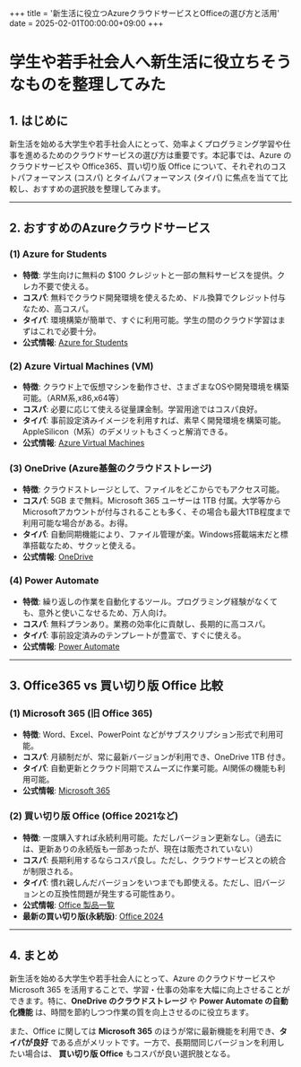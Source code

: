 +++
title = '新生活に役立つAzureクラウドサービスとOfficeの選び方と活用'
date = 2025-02-01T00:00:00+09:00
+++

# 学生や若手社会人へ新生活に役立ちそうなものを整理してみた

## 1. はじめに

新生活を始める大学生や若手社会人にとって、効率よくプログラミング学習や仕事を進めるためのクラウドサービスの選び方は重要です。本記事では、Azure のクラウドサービスや Office365、買い切り版 Office について、それぞれのコストパフォーマンス (コスパ) とタイムパフォーマンス (タイパ) に焦点を当てて比較し、おすすめの選択肢を整理してみます。

---

## 2. おすすめのAzureクラウドサービス

### **(1) Azure for Students**
- **特徴**: 学生向けに無料の $100 クレジットと一部の無料サービスを提供。クレカ不要で使える。
- **コスパ**: 無料でクラウド開発環境を使えるため、ドル換算でクレジット付与なため、高コスパ。
- **タイパ**: 環境構築が簡単で、すぐに利用可能。学生の間のクラウド学習はまずはこれで必要十分。
- **公式情報**: [Azure for Students](https://azure.microsoft.com/ja-jp/free/students/)

### **(2) Azure Virtual Machines (VM)**
- **特徴**: クラウド上で仮想マシンを動作させ、さまざまなOSや開発環境を構築可能。（ARM系,x86,x64等）
- **コスパ**: 必要に応じて使える従量課金制。学習用途ではコスパ良好。
- **タイパ**: 事前設定済みイメージを利用すれば、素早く開発環境を構築可能。AppleSilicon（M系）のデメリットもさくっと解消できる。
- **公式情報**: [Azure Virtual Machines](https://azure.microsoft.com/ja-jp/products/virtual-machines/)

### **(3) OneDrive (Azure基盤のクラウドストレージ)**
- **特徴**: クラウドストレージとして、ファイルをどこからでもアクセス可能。
- **コスパ**: 5GB まで無料。Microsoft 365 ユーザーは 1TB 付属。大学等からMicrosoftアカウントが付与されることも多く、その場合も最大1TB程度まで利用可能な場合がある。お得。
- **タイパ**: 自動同期機能により、ファイル管理が楽。Windows搭載端末だと標準搭載なため、サクッと使える。
- **公式情報**: [OneDrive](https://www.microsoft.com/ja-jp/microsoft-365/onedrive/online-cloud-storage)

### **(4) Power Automate**
- **特徴**: 繰り返しの作業を自動化するツール。プログラミング経験がなくても、意外と使いこなせるため、万人向け。
- **コスパ**: 無料プランあり。業務の効率化に貢献し、長期的に高コスパ。
- **タイパ**: 事前設定済みのテンプレートが豊富で、すぐに使える。
- **公式情報**: [Power Automate](https://powerautomate.microsoft.com/ja-jp/)

---

## 3. Office365 vs 買い切り版 Office 比較

### **(1) Microsoft 365 (旧 Office 365)**
- **特徴**: Word、Excel、PowerPoint などがサブスクリプション形式で利用可能。
- **コスパ**: 月額制だが、常に最新バージョンが利用でき、OneDrive 1TB 付き。
- **タイパ**: 自動更新とクラウド同期でスムーズに作業可能。AI関係の機能も利用可能。
- **公式情報**: [Microsoft 365](https://www.microsoft.com/ja-jp/microsoft-365/)

### **(2) 買い切り版 Office (Office 2021など)**
- **特徴**: 一度購入すれば永続利用可能。ただしバージョン更新なし。（過去には、更新ありの永続版も一部あったが、現在は販売されていない）
- **コスパ**: 長期利用するならコスパ良し。ただし、クラウドサービスとの統合が制限される。
- **タイパ**: 慣れ親しんだバージョンをいつまでも即使える。ただし、旧バージョンとの互換性問題が発生する可能性あり。
- **公式情報**: [Office 製品一覧](https://www.microsoft.com/ja-jp/microsoft-365/get-started-with-office-2021)
- **最新の買い切り版(永続版)**: [Office 2024](https://www.microsoft.com/ja-jp/microsoft-365/p/office-home-2024/cfq7ttc0pqvj)

---

## 4. まとめ

新生活を始める大学生や若手社会人にとって、Azure のクラウドサービスや Microsoft 365 を活用することで、学習・仕事の効率を大幅に向上させることができます。特に、**OneDrive のクラウドストレージ** や **Power Automate の自動化機能** は、時間を節約しつつ作業の質を向上させるのに役立ちます。

また、Office に関しては **Microsoft 365** のほうが常に最新機能を利用でき、**タイパが良好** である点がメリットです。一方で、長期間同じバージョンを利用したい場合は、 **買い切り版 Office** もコスパが良い選択肢となる。
